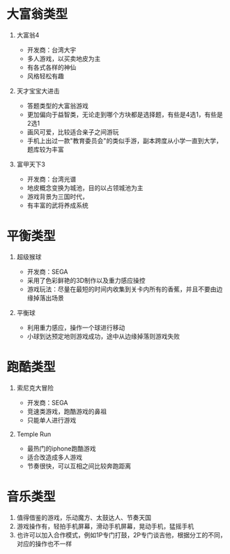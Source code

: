 
# 大富翁类型

1. 大富翁4
	* 开发商：台湾大宇
	* 多人游戏，以买卖地皮为主
	* 有各式各样的神仙
	* 风格轻松有趣

2. 天才宝宝大进击
	* 答题类型的大富翁游戏
	* 更加偏向于益智类，无论走到哪个方块都是选择题，有些是4选1，有些是2选1
	* 画风可爱，比较适合亲子之间游玩
	* 手机上出过一款"教育委员会"的类似手游，副本跨度从小学一直到大学，题库较为丰富

3. 富甲天下3
	* 开发商：台湾光谱
	* 地皮概念变换为城池，目的以占领城池为主
	* 游戏背景为三国时代，
	* 有丰富的武将养成系统

# 平衡类型

1. 超级猴球
	* 开发商：SEGA
	* 采用了色彩鲜艳的3D制作以及重力感应操控
	* 游戏玩法：尽量在最短的时间内收集到关卡内所有的香蕉，并且不要由边缘掉落出场景

2. 平衡球
	* 利用重力感应，操作一个球进行移动
	* 小球到达预定地则游戏成功，途中从边缘掉落则游戏失败	


# 跑酷类型

1. 索尼克大冒险
	* 开发商：SEGA
	* 竞速类游戏，跑酷游戏的鼻祖
	* 只能单人进行游戏

2. Temple Run
	* 最热门的iphone跑酷游戏
	* 适合改造成多人游戏
	* 节奏很快，可以互相之间比较奔跑距离

# 音乐类型

1. 值得借鉴的游戏，乐动魔方、太鼓达人、节奏天国
2. 游戏操作有，轻拍手机屏幕，滑动手机屏幕，晃动手机，猛摇手机
3. 也许可以加入合作模式，例如1P专门打鼓，2P专门谈吉他，根据分工的不同，对应的操作也不一样

